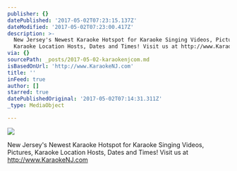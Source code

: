 ```yaml
---
publisher: {}
datePublished: '2017-05-02T07:23:15.137Z'
dateModified: '2017-05-02T07:23:00.417Z'
description: >-
  New Jersey's Newest Karaoke Hotspot for Karaoke Singing Videos, Pictures,
  Karaoke Location Hosts, Dates and Times! Visit us at http://www.KaraokeNJ.com
via: {}
sourcePath: _posts/2017-05-02-karaokenjcom.md
isBasedOnUrl: 'http://www.KaraokeNJ.com'
title: ''
inFeed: true
author: []
starred: true
datePublishedOriginal: '2017-05-02T07:14:31.311Z'
_type: MediaObject

---
```

![](https://the-grid-user-content.s3-us-west-2.amazonaws.com/d7fab149-aa02-4add-808f-7c27654c3997.jpg)

New Jersey's Newest Karaoke Hotspot for Karaoke Singing Videos, Pictures, Karaoke Location Hosts, Dates and Times! Visit us at http://www.KaraokeNJ.com